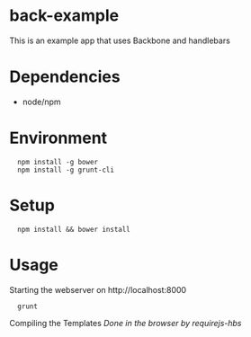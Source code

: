 back-example
============

This is an example app that uses Backbone and handlebars


Dependencies
============
- node/npm

Environment
===========
```
  npm install -g bower
  npm install -g grunt-cli
```

Setup
===========
```
  npm install && bower install
```


Usage
==========

Starting the webserver on http://localhost:8000
```
  grunt
```

Compiling the Templates
*Done in the browser by requirejs-hbs*



